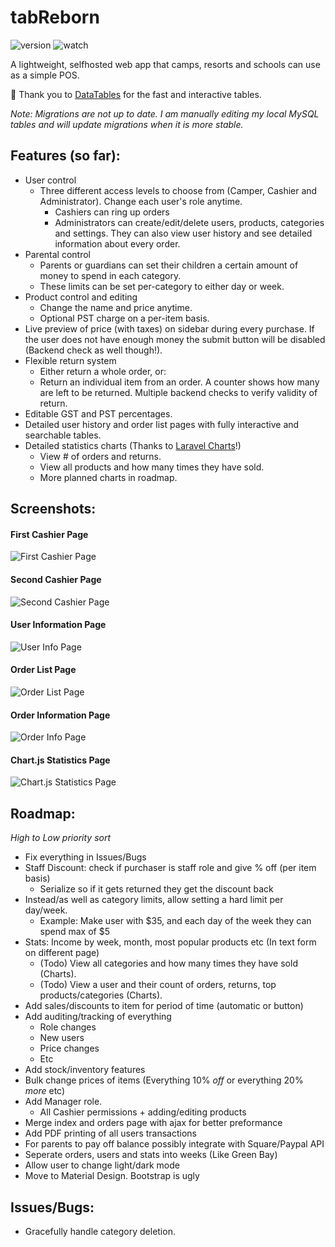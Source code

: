 # tabReborn

![version](https://img.shields.io/badge/version-0.4.1--alpha-success)
![watch](https://img.shields.io/github/watchers/Aberdeener/tabReborn?label=Watch&style=social)

A lightweight, selfhosted web app that camps, resorts and schools can use as a simple POS.

:raised_hands: Thank you to [DataTables](https://datatables.net) for the fast and interactive tables.

*Note: Migrations are not up to date. I am manually editing my local MySQL tables and will update migrations when it is more stable.*

## Features (so far):

- User control
    - Three different access levels to choose from (Camper, Cashier and Administrator). Change each user's role anytime.
        - Cashiers can ring up orders
        - Administrators can create/edit/delete users, products, categories and settings. They can also view user history and see detailed information about every order.
- Parental control
    - Parents or guardians can set their children a certain amount of money to spend in each category.
    - These limits can be set per-category to either day or week.
- Product control and editing
    - Change the name and price anytime.
    - Optional PST charge on a per-item basis.
- Live preview of price (with taxes) on sidebar during every purchase. If the user does not have enough money the submit button will be disabled (Backend check as well though!).
- Flexible return system
    - Either return a whole order, or:
    - Return an individual item from an order. A counter shows how many are left to be returned. Multiple backend checks to verify validity of return.
- Editable GST and PST percentages.
- Detailed user history and order list pages with fully interactive and searchable tables.
- Detailed statistics charts (Thanks to [Laravel Charts](https://charts.erik.cat/)!)
    - View # of orders and returns.
    - View all products and how many times they have sold.
    - More planned charts in roadmap.

## Screenshots:

#### First Cashier Page
![First Cashier Page](https://images.tadhgboyle.dev/scrn135552.png)

#### Second Cashier Page
![Second Cashier Page](https://images.tadhgboyle.dev/scrn135623.png)

#### User Information Page
![User Info Page](https://images.tadhgboyle.dev/scrn193710.png)

#### Order List Page
![Order List Page](https://images.tadhgboyle.dev/scrn172322.png)

#### Order Information Page
![Order Info Page](https://images.tadhgboyle.dev/scrn185343.png)

#### Chart.js Statistics Page
![Chart.js Statistics Page](https://i.imgur.com/AsHG1iD.png)

## Roadmap:
*High to Low priority sort*
- Fix everything in Issues/Bugs
- Staff Discount: check if purchaser is staff role and give % off (per item basis) 
    - Serialize so if it gets returned they get the discount back
- Instead/as well as category limits, allow setting a hard limit per day/week.
    - Example: Make user with $35, and each day of the week they can spend max of $5
- Stats: Income by week, month, most popular products etc (In text form on different page)
    - (Todo) View all categories and how many times they have sold (Charts).
    - (Todo) View a user and their count of orders, returns, top products/categories (Charts).
- Add sales/discounts to item for period of time (automatic or button)
- Add auditing/tracking of everything
    - Role changes
    - New users
    - Price changes
    - Etc
- Add stock/inventory features
- Bulk change prices of items (Everything 10% *off* or everything 20% *more* etc)
- Add Manager role.
    - All Cashier permissions + adding/editing products
- Merge index and orders page with ajax for better preformance
- Add PDF printing of all users transactions
- For parents to pay off balance possibly integrate with Square/Paypal API
- Seperate orders, users and stats into weeks (Like Green Bay)
- Allow user to change light/dark mode
- Move to Material Design. Bootstrap is ugly

## Issues/Bugs:
- Gracefully handle category deletion.